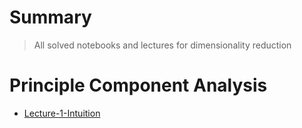 # Summary
> All solved notebooks and lectures for dimensionality reduction

# Principle Component Analysis
* [Lecture-1-Intuition](https://www.udemy.com/course/machinelearning/learn/lecture/10628128#overview)